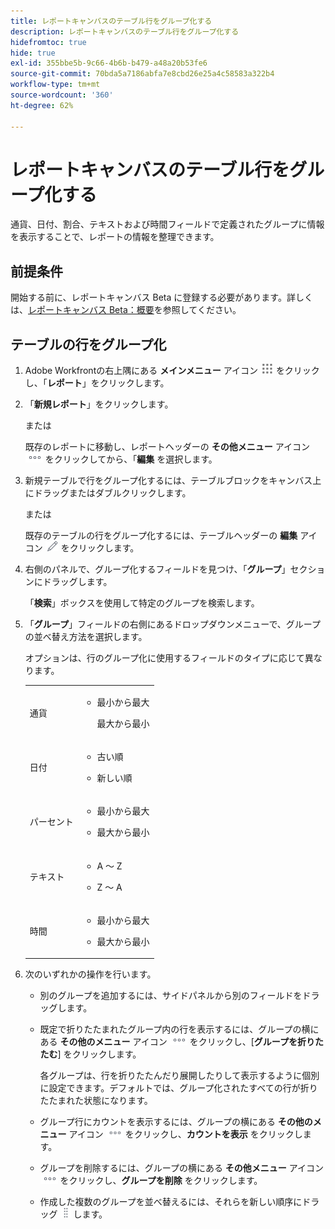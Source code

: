 ```yaml
---
title: レポートキャンバスのテーブル行をグループ化する
description: レポートキャンバスのテーブル行をグループ化する
hidefromtoc: true
hide: true
exl-id: 355bbe5b-9c66-4b6b-b479-a48a20b53fe6
source-git-commit: 70bda5a7186abfa7e8cbd26e25a4c58583a322b4
workflow-type: tm+mt
source-wordcount: '360'
ht-degree: 62%

---
```


# レポートキャンバスのテーブル行をグループ化する

通貨、日付、割合、テキストおよび時間フィールドで定義されたグループに情報を表示することで、レポートの情報を整理できます。

## 前提条件

開始する前に、レポートキャンバス Beta に登録する必要があります。詳しくは、[レポートキャンバス Beta：概要](/help/quicksilver/product-announcements/betas/canvas-dashboards-beta/reporting-canvas-beta-overview.md)を参照してください。

## テーブルの行をグループ化

1. Adobe Workfrontの右上隅にある **メインメニュー** アイコン ![&#x200B; メインメニューアイコン &#x200B;](assets/main-menu-icon.png) をクリックし、「**レポート**」をクリックします。
1. 「**新規レポート**」をクリックします。

   または

   既存のレポートに移動し、レポートヘッダーの **その他メニュー** アイコン ![&#x200B; その他アイコン &#x200B;](assets/more-icon.png) をクリックしてから、「**編集** を選択します。

1. 新規テーブルで行をグループ化するには、テーブルブロックをキャンバス上にドラッグまたはダブルクリックします。

   または

   既存のテーブルの行をグループ化するには、テーブルヘッダーの **編集** アイコン ![&#x200B; 編集アイコン &#x200B;](assets/edit-icon.png) をクリックします。

1. 右側のパネルで、グループ化するフィールドを見つけ、「**グループ**」セクションにドラッグします。

   「**検索**」ボックスを使用して特定のグループを検索します。

1. 「**グループ**」フィールドの右側にあるドロップダウンメニューで、グループの並べ替え方法を選択します。

   オプションは、行のグループ化に使用するフィールドのタイプに応じて異なります。

   <table style="table-layout:auto"> 
    <col> 
    <col> 
    <tbody> 
     <tr> 
      <td role="rowheader">通貨</td> 
      <td> 
       <ul> 
        <li> <p>最小から最大</p> <p>最大から最小</p> </li> 
       </ul> </td> 
     </tr> 
     <tr> 
      <td role="rowheader">日付</td> 
      <td> 
       <ul> 
        <li> <p>古い順</p> </li> 
        <li> <p>新しい順</p> </li> 
       </ul> </td> 
     </tr> 
     <tr> 
      <td role="rowheader">パーセント</td> 
      <td> 
       <ul> 
        <li> <p>最小から最大</p> </li> 
        <li> <p>最大から最小</p> </li> 
       </ul> </td> 
     </tr> 
     <tr> 
      <td role="rowheader">テキスト</td> 
      <td> 
       <ul> 
        <li> <p>A ～ Z</p> </li> 
        <li> <p>Z ～ A</p> </li> 
       </ul> </td> 
     </tr> 
     <tr> 
      <td role="rowheader">時間</td> 
      <td> 
       <ul> 
        <li> <p>最小から最大</p> </li> 
        <li> <p>最大から最小</p> </li> 
       </ul> </td> 
     </tr> 
    </tbody> 
   </table>

1. 次のいずれかの操作を行います。

   * 別のグループを追加するには、サイドパネルから別のフィールドをドラッグします。
   * 既定で折りたたまれたグループ内の行を表示するには、グループの横にある **その他のメニュー** アイコン ![&#x200B; その他のアイコン &#x200B;](assets/more-icon.png) をクリックし、[**グループを折りたたむ**] をクリックします。

     各グループは、行を折りたたんだり展開したりして表示するように個別に設定できます。デフォルトでは、グループ化されたすべての行が折りたたまれた状態になります。

   * グループ行にカウントを表示するには、グループの横にある **その他のメニュー** アイコン ![&#x200B; その他のアイコン &#x200B;](assets/more-icon-27x15.png) をクリックし、**カウントを表示** をクリックします。
   * グループを削除するには、グループの横にある **その他メニュー** アイコン ![&#x200B; その他アイコン &#x200B;](assets/more-icon.png) をクリックし、**グループを削除** をクリックします。
   * 作成した複数のグループを並べ替えるには、それらを新しい順序にドラッグ ![&#x200B; 移動アイコン &#x200B;](assets/move-icon---dots.png) します。
